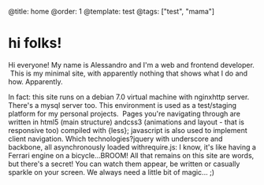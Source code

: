 @title: home
@order: 1
@template: test
@tags: ["test", "mama"]

# hi folks!

Hi everyone! My name is Alessandro and I'm a web and frontend developer.  This is my minimal site, with apparently nothing that shows what I do and how. Apparently.


In fact: this site runs on a debian 7.0 virtual machine with nginxhttp server. There's a mysql server too. This environment is used as a test/staging platform for my personal projects.  Pages you're navigating through are written in html5 (main structure) andcss3 (animations and layout - that is responsive too) compiled with {less}; javascript is also used to implement client navigation. Which technologies?jquery with underscore and backbone, all asynchronously loaded withrequire.js: I know, it's like having a Ferrari engine on a bicycle...BROOM!
All that remains on this site are words, but there's a secret! You can watch them appear, be written or casually sparkle on your screen. We always need a little bit of magic... ;)
